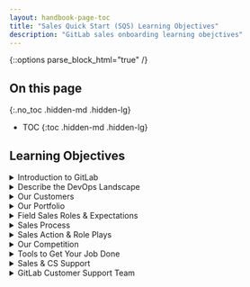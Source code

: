 ```yaml
---
layout: handbook-page-toc
title: "Sales Quick Start (SQS) Learning Objectives"
description: "GitLab sales onboarding learning obejctives"
---
```


{::options parse_block_html="true" /}

## On this page
{:.no_toc .hidden-md .hidden-lg}

- TOC
{:toc .hidden-md .hidden-lg}

## Learning Objectives

<details>
<summary markdown="span">Introduction to GitLab</summary>

- Define DevOps.
- Describe how GitLab fits into the DevOps lifecycle.
- Describe GitLab's 3 value drivers.
- Discover GitLab's culture as a fully-distributed team.
- Discover the GitLab culture of "Everyone can contribute."
</details>

<details>
<summary markdown="span">Describe the DevOps Landscape</summary>

- Define the Software Development Lifecycle.
- Describe how GitLab fits into the Software Development Lifecycle.
- Discover why cloud native app development requires a shift to a DevOps operating structure.
- Differentiate between a traditional DevOps toolchain and GitLab's visions for a Complete DevOps solution.
- Describe how to integrate and automate security in the DevOps Lifecycle.
- Describe GitLab's advantages as an integrated platform for developers and operators.
</details>

<details>
<summary markdown="span">Our Customers</summary>

- Discover how customers are segmented at GitLab.
- Describe the various buyer personas.
- Examine GitLab's success stories.
- Locate helpful GitLab information.
- Locate internal-facing GitLab content that helps advance the sale.
</details>

<details>
<summary markdown="span">Our Portfolio</summary>

- Observe how to deliver the GitLab Pitch Deck and practice making it yours.
- Explain how GitLab helps in each stage of the DevOps Lifecycle.
- Differentiate what's included in each product tier and be ready to ask questions during the live session.
- Identify what sets higher tiers apart from Free and practice advising clients on how they can create a more efficient and secure environment.
- Review GitLab pricing at different tiers.
- Describe what a use case is and identify GitLab's unique use cases.
- Identify the GitLab Security Capabilities, practice using them, and observe a click-through demo of them.
- Identify GitLab's Professional Services offerings and describe what their team can do to enable your clients to realize the full value of their GitLab installation.
- Discover GitLab's Roadmap and review our latest releases.
- Describe GitLab as an overall product, identify our differentiating features, and be able to tell prospects/clients where to find this information when they ask.
</details>

<details>
<summary markdown="span">Field Sales Roles & Expectations</summary>

- Discover the different sales roles at GitLab and identify what constitutes "meeting expectations" when it comes to your particular role.
- Discover how the SA role at GitLab relates with your role and the prospect/customer.
- Discover how the TAM role at GitLab relates with your role and the prospect/customer.
- Discover how the PSE role at GitLab relates with your role and the prospect/customer.
- Recognize where to find your CS resources at GitLab.
</details>

<details>
<summary markdown="span">Sales Process</summary>

- Practice the basics of CoM and MEDDPPICC and visualize how it fits into selling here at GitLab.
- Describe what CoM is and practice how to use discovery questions, value drivers, defensible differentiators, trap-setting questions, and the Mantra to advance the sale.
- Describe what MEDDPPICC is and how it will advance the sale.
- Describe our value drivers and practice how to uncover customer needs and how to articulate value and differentiation.
- Observe where sellers turn off buyers and how this fits into CoM.
- Discover the art of using social networks to find, connect with, and nurture your customers and prospects. Develop a profile that will resonate with your prospects.
- Recognize the role of the SDR in the sales process and experiment with ways to keep your pipeline filled.
</details>

<details>
<summary markdown="span">Sales Action & Role Plays</summary>

- Predict the customer side of the sales equation so you can be better prepared to have a productive, consultative conversation with them.
- Prepare for a sales conversation by using the GitLab value framework.
- Practice the flow of a sales call with your peers.
</details>

<details>
<summary markdown="span">Our Competition</summary>

- Examine the DevOps industry from our CEO's perspective.
- Describe our different features and explain how we stack up against our competitors. Recognize where to find the resources you'll need during the sales cycle.
- Identify the differences between GitLab and GitHub and practice articulating them with your peers/prospects/customers.
- Identify the differences between GitLab and Cloudbees/Jenkins and practice articulating them with your peers/prospects/customers.
- Observe from other sellers at Gitlab how they would approach a sales conversation involving a competitor.
</details>

<details>
<summary markdown="span">Tools to Get Your Job Done</summary>

- Practice using GitLab - specifically, practice using Projects, Issues, MRs, Pipelines, Settings, User & Admin Areas.
- Discover all the tools you use on a daily basis and identify the tools your counterparts in related departments will be using as well.
- Practice creating an issue.
- Practice searching for an issue and filter to find the issue you're looking for.
- Modify your LinkedIn profile to encourage social selling.
- Discover how GitLab has set up its instance of SFDC and practice how you'll use it in your role.
- Determine how to gather current references (case studies) and discover how to contribute to the bank of case studies in the future.
</details>

<details>
<summary markdown="span">Sales & CS Support</summary>

- Identify which teams/team members are responsible for which products so you know which teams to contact with questions in the future.
- Observe how our GitLab Support team works with customers and with us internally to keep our product functioning seamlessly.
- Summarize how the Alliances team can help you advance a sale that involves our partners.
- Review the process of submitting contract requests for Legal/Contract assistance.
- Review the following terms and conditions which govern all use of the GitLab.com website, or any other website owned and operated by GitLab which incorporate these terms and conditions (the "Website"), including all content, services and support packages provided on via the Website.
- Review our various marketing events and how to sign up and participate.
</details>

<details>
<summary markdown="span">GitLab Customer Support Team</summary>

- Review the GitLab Support Team Handbook, which is the central repository for why and how we work the way we do.
- Sign up for Zendesk Light Agent.
- Visualize the process a customer might experience if they submit a support ticket to our support team. Review the different issues a customer might experience to understand some of their pain points.
</details>
